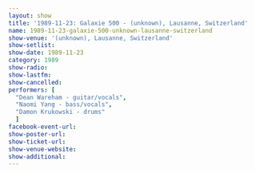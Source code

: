 ```yaml
---
layout: show
title: '1989-11-23: Galaxie 500 - (unknown), Lausanne, Switzerland'
name: 1989-11-23-galaxie-500-unknown-lausanne-switzerland
show-venue: '(unknown), Lausanne, Switzerland'
show-setlist: 
show-date: 1989-11-23
category: 1989
show-radio: 
show-lastfm: 
show-cancelled: 
performers: [
  "Dean Wareham - guitar/vocals",
  "Naomi Yang - bass/vocals",
  "Damon Krukowski - drums"
  ]
facebook-event-url: 
show-poster-url: 
show-ticket-url: 
show-venue-website: 
show-additional: 
---
```


